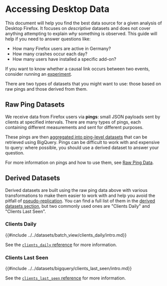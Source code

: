 # Accessing Desktop Data

This document will help you find the best data source for a given analysis of Desktop Firefox. It focuses on _descriptive_ datasets and does not cover anything attempting to explain _why_ something is observed. This guide will help if you need to answer questions like:

- How many Firefox users are active in Germany?
- How many crashes occur each day?
- How many users have installed a specific add-on?

If you want to know whether a causal link occurs between two events, consider running an [experiment](../../concepts/experiments.md).

There are two types of datasets that you might want to use: those based on raw pings and those derived from them.

## Raw Ping Datasets

We receive data from Firefox users via **pings**: small JSON payloads sent by clients at specified intervals.
There are many types of pings, each containing different measurements and sent for different purposes.

These pings are then [aggregated into ping-level datasets](./querying.md#structure-of-ping-tables-in-bigquery) that can be retrieved using BigQuery.
Pings can be difficult to work with and expensive to query: where possible, you should use a derived dataset to answer your question.

For more information on pings and how to use them, see [Raw Ping Data](../../datasets/pings.md).

## Derived Datasets

Derived datasets are built using the raw ping data above with various transformations to make them easier to work with and help you avoid the pitfall of [pseudo-replication](https://docs.telemetry.mozilla.org/concepts/analysis_gotchas.html#pseudo-replication).
You can find a full list of them in the [derived datasets section](../../datasets/derived.md), but two commonly used ones are "Clients Daily" and "Clients Last Seen".

### Clients Daily

{{#include ../../datasets/batch_view/clients_daily/intro.md}}

See the [`clients_daily` reference](../../datasets/batch_view/clients_daily/reference.md) for more information.

### Clients Last Seen

{{#include ../../datasets/bigquery/clients_last_seen/intro.md}}

See the [`clients_last_seen` reference](../../datasets/bigquery/clients_last_seen/reference.md) for more information.
